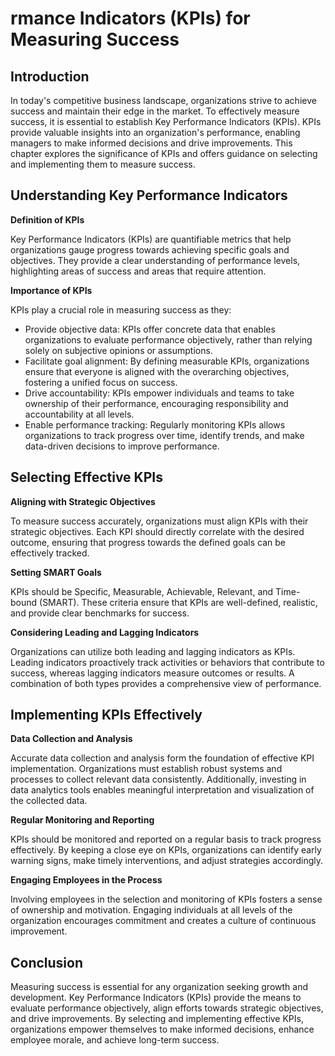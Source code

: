 rmance Indicators (KPIs) for Measuring Success
================================================================

Introduction
------------

In today's competitive business landscape, organizations strive to achieve success and maintain their edge in the market. To effectively measure success, it is essential to establish Key Performance Indicators (KPIs). KPIs provide valuable insights into an organization's performance, enabling managers to make informed decisions and drive improvements. This chapter explores the significance of KPIs and offers guidance on selecting and implementing them to measure success.

Understanding Key Performance Indicators
----------------------------------------

**Definition of KPIs**

Key Performance Indicators (KPIs) are quantifiable metrics that help organizations gauge progress towards achieving specific goals and objectives. They provide a clear understanding of performance levels, highlighting areas of success and areas that require attention.

**Importance of KPIs**

KPIs play a crucial role in measuring success as they:

* Provide objective data: KPIs offer concrete data that enables organizations to evaluate performance objectively, rather than relying solely on subjective opinions or assumptions.
* Facilitate goal alignment: By defining measurable KPIs, organizations ensure that everyone is aligned with the overarching objectives, fostering a unified focus on success.
* Drive accountability: KPIs empower individuals and teams to take ownership of their performance, encouraging responsibility and accountability at all levels.
* Enable performance tracking: Regularly monitoring KPIs allows organizations to track progress over time, identify trends, and make data-driven decisions to improve performance.

Selecting Effective KPIs
------------------------

**Aligning with Strategic Objectives**

To measure success accurately, organizations must align KPIs with their strategic objectives. Each KPI should directly correlate with the desired outcome, ensuring that progress towards the defined goals can be effectively tracked.

**Setting SMART Goals**

KPIs should be Specific, Measurable, Achievable, Relevant, and Time-bound (SMART). These criteria ensure that KPIs are well-defined, realistic, and provide clear benchmarks for success.

**Considering Leading and Lagging Indicators**

Organizations can utilize both leading and lagging indicators as KPIs. Leading indicators proactively track activities or behaviors that contribute to success, whereas lagging indicators measure outcomes or results. A combination of both types provides a comprehensive view of performance.

Implementing KPIs Effectively
-----------------------------

**Data Collection and Analysis**

Accurate data collection and analysis form the foundation of effective KPI implementation. Organizations must establish robust systems and processes to collect relevant data consistently. Additionally, investing in data analytics tools enables meaningful interpretation and visualization of the collected data.

**Regular Monitoring and Reporting**

KPIs should be monitored and reported on a regular basis to track progress effectively. By keeping a close eye on KPIs, organizations can identify early warning signs, make timely interventions, and adjust strategies accordingly.

**Engaging Employees in the Process**

Involving employees in the selection and monitoring of KPIs fosters a sense of ownership and motivation. Engaging individuals at all levels of the organization encourages commitment and creates a culture of continuous improvement.

Conclusion
----------

Measuring success is essential for any organization seeking growth and development. Key Performance Indicators (KPIs) provide the means to evaluate performance objectively, align efforts towards strategic objectives, and drive improvements. By selecting and implementing effective KPIs, organizations empower themselves to make informed decisions, enhance employee morale, and achieve long-term success.
